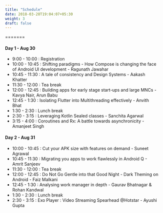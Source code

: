 ```yaml
---
title: "Schedule"
date: 2018-03-28T19:04:07+05:30
weight: 3
draft: false
---
```


=======
#### Day 1 - Aug 30
- 9:00 - 10:00 : Registration
- 10:00 - 10:45 : Shifting paradigms - How Compose is changing the face of Android UI development - Ragunath Jawahar
- 10:45 - 11:30 : A tale of consistency and Design Systems - Aakash Khatter
- 11:30 - 12:00 : Tea break
- 12:00 - 12:45 : Building apps for early stage start-ups and large MNCs - Kavya Nair, Arun Babu
- 12:45 - 1:30 : Isolating Flutter into Multithreading effectively - Anvith Bhat
- 1:30 - 2:30 : Lunch break
- 2:30 - 3:15 : Leveraging Kotlin Sealed classes - Sanchita Agarwal
- 3:15 - 4:00 : Coroutines and Rx: A battle towards asynchronicity - Amanjeet Singh

#### Day 2 - Aug 31
- 10:00 - 10:45 : Cut your APK size with features on demand - Suneet Agrawal
- 10:45 - 11:30 : Migrating you apps to work flawlessly in Android Q - Amrit Sanjeev
- 11:30 - 12:00 : Tea break
- 12:00 - 12:45 : Do Not Go Gentle into that Good Night - Dark Theming on Android - Faiz Malkani
- 12:45 - 1:30 : Analysing work manager in depth - Gaurav Bhatnagar & Rohan Kandwal 
- 1:30 - 2:30 : Lunch break
- 2:30 - 3:15 : Exo Player : Video Streaming Spearhead @Hotstar - Ayushi Gupta

